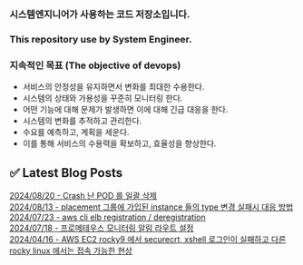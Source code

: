
### 시스템엔지니어가 사용하는 코드 저장소입니다.
### This repository use by System Engineer.

### 지속적인 목표 (The objective of devops)
* 서비스의 안정성을 유지하면서 변화를 최대한 수용한다.
* 시스템의 상태와 가용성을 꾸준히 모니터링 한다.
* 어떤 기능에 대해 문제가 발생하면 이에 대해 긴급 대응을 한다.
* 시스템의 변화를 추적하고 관리한다.
* 수요를 예측하고, 계획을 세운다.
* 이를 통해 서비스의 수용력을 확보하고, 효율성을 향상한다.


## ✅ Latest Blog Posts

[2024/08/20 - Crash 난 POD 를 일괄 삭제](https://vitta.tistory.com/91) <br/>
[2024/08/13 - placement 그룹에 가입된 instance 들의 type 변경 실패시 대응 방법](https://vitta.tistory.com/90) <br/>
[2024/07/23 - aws cli elb registration / deregistration](https://vitta.tistory.com/89) <br/>
[2024/07/18 - 프로메테우스 모니터링 알림 라우트 설정](https://vitta.tistory.com/88) <br/>
[2024/04/16 - AWS EC2 rocky9 에서 securecrt, xshell 로그인이 실패하고 다른 rocky linux 에서는 접속 가능한 현상](https://vitta.tistory.com/85) <br/>
